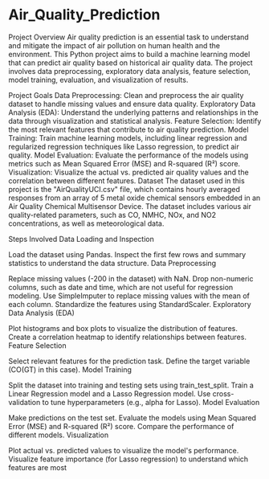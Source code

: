 # Air_Quality_Prediction

Project Overview
Air quality prediction is an essential task to understand and mitigate the impact of air pollution on human health and the environment. This Python project aims to build a machine learning model that can predict air quality based on historical air quality data. The project involves data preprocessing, exploratory data analysis, feature selection, model training, evaluation, and visualization of results.

Project Goals
Data Preprocessing: Clean and preprocess the air quality dataset to handle missing values and ensure data quality.
Exploratory Data Analysis (EDA): Understand the underlying patterns and relationships in the data through visualization and statistical analysis.
Feature Selection: Identify the most relevant features that contribute to air quality prediction.
Model Training: Train machine learning models, including linear regression and regularized regression techniques like Lasso regression, to predict air quality.
Model Evaluation: Evaluate the performance of the models using metrics such as Mean Squared Error (MSE) and R-squared (R²) score.
Visualization: Visualize the actual vs. predicted air quality values and the correlation between different features.
Dataset
The dataset used in this project is the "AirQualityUCI.csv" file, which contains hourly averaged responses from an array of 5 metal oxide chemical sensors embedded in an Air Quality Chemical Multisensor Device. The dataset includes various air quality-related parameters, such as CO, NMHC, NOx, and NO2 concentrations, as well as meteorological data.

Steps Involved
Data Loading and Inspection

Load the dataset using Pandas.
Inspect the first few rows and summary statistics to understand the data structure.
Data Preprocessing

Replace missing values (-200 in the dataset) with NaN.
Drop non-numeric columns, such as date and time, which are not useful for regression modeling.
Use SimpleImputer to replace missing values with the mean of each column.
Standardize the features using StandardScaler.
Exploratory Data Analysis (EDA)

Plot histograms and box plots to visualize the distribution of features.
Create a correlation heatmap to identify relationships between features.
Feature Selection

Select relevant features for the prediction task.
Define the target variable (CO(GT) in this case).
Model Training

Split the dataset into training and testing sets using train_test_split.
Train a Linear Regression model and a Lasso Regression model.
Use cross-validation to tune hyperparameters (e.g., alpha for Lasso).
Model Evaluation

Make predictions on the test set.
Evaluate the models using Mean Squared Error (MSE) and R-squared (R²) score.
Compare the performance of different models.
Visualization

Plot actual vs. predicted values to visualize the model's performance.
Visualize feature importance (for Lasso regression) to understand which features are most
